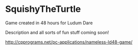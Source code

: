 # SquishyTheTurtle
Game created in 48 hours for Ludum Dare

Description and all sorts of fun stuff coming soon!

http://cpprograms.net/pc-applications/nameless-ld48-game/
